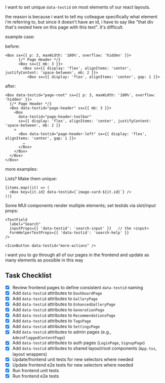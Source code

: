 I want to set unique `data-testid` on most elements of our react layouts.

the reason is because i want to tell my colleague specifically what element i'm referring to, but since it 
doesn't have an id, i have to say like "that div that's nested here on this page with this text". it's difficult.

example case:

before:
```
<Box sx={{ p: 3, maxWidth: '100%', overflow: 'hidden' }}>
      {/* Page Header */}
      <Box sx={{ mb: 3 }}>
        <Box sx={{ display: 'flex', alignItems: 'center', justifyContent: 'space-between', mb: 2 }}>
          <Box sx={{ display: 'flex', alignItems: 'center', gap: 1 }}>
```

after:
```
<Box data-testid="page-root" sx={{ p: 3, maxWidth: '100%', overflow: 'hidden' }}>
  {/* Page Header */}
  <Box data-testid="page-header" sx={{ mb: 3 }}>
    <Box
      data-testid="page-header-toolbar"
      sx={{ display: 'flex', alignItems: 'center', justifyContent: 'space-between', mb: 2 }}
    >
      <Box data-testid="page-header-left" sx={{ display: 'flex', alignItems: 'center', gap: 1 }}>
        …
      </Box>
    </Box>
  </Box>
</Box>
```

more examples:

Lists? Make them unique:
```
{items.map((it) => (
  <Box key={it.id} data-testid={`image-card-${it.id}`} />
))}

```

Some MUI components render multiple elements; set testids via slot/input props:
```
<TextField
  label="Search"
  inputProps={{ 'data-testid': 'search-input' }}   // the <input>
  FormHelperTextProps={{ 'data-testid': 'search-help' }}
/>

<IconButton data-testid="more-actions" />

```

i want you to go through all of our pages in the frontend and update as many elements as possible in this way

## Task Checklist
- [x] Review frontend pages to define consistent `data-testid` naming
- [x] Add `data-testid` attributes to `DashboardPage`
- [x] Add `data-testid` attributes to `GalleryPage`
- [x] Add `data-testid` attributes to `EnhancedGalleryPage`
- [x] Add `data-testid` attributes to `GenerationPage`
- [x] Add `data-testid` attributes to `RecommendationsPage`
- [x] Add `data-testid` attributes to `TagsPage`
- [x] Add `data-testid` attributes to `SettingsPage`
- [x] Add `data-testid` attributes to admin pages (e.g., `AdminFlaggedContentPage`)
- [x] Add `data-testid` attributes to auth pages (`LoginPage`, `SignupPage`)
- [x] Add `data-testid` attributes to shared layout/root components (`App.tsx`, layout wrappers)
- [x] Update/frontend unit tests for new selectors where needed
- [x] Update frontend e2e tests for new selectors where needed
- [x] Run frontend unit tests
- [x] Run frontend e2e tests
